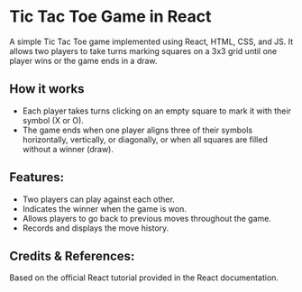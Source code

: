 # Tic Tac Toe Game in React

A simple Tic Tac Toe game implemented using React, HTML, CSS, and JS. It allows two players to take turns marking squares on a 3x3 grid until one player wins or the game ends in a draw.

## How it works
- Each player takes turns clicking on an empty square to mark it with their symbol (X or O).
- The game ends when one player aligns three of their symbols horizontally, vertically, or diagonally, or when all squares are filled without a winner (draw).

## Features:
- Two players can play against each other.
- Indicates the winner when the game is won.
- Allows players to go back to previous moves throughout the game.
- Records and displays the move history.

## Credits & References:
Based on the official React tutorial provided in the React documentation. 
